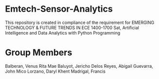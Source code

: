 # Emtech-Sensor-Analytics
This repository is created in compliance of the requirement for EMERGING TECHNOLOGY & FUTURE TRENDS IN ECE 1400-1700 Sat, Artificial Intelligence and Data Analytics with Python Programming

# Group Members
Balberan, Venus Rita Mae
Baluyot, Jericho
Delos Reyes, Abigail
Guevarra, John Mico
Lorzano, Daryl Khent
Madrigal, Francis
